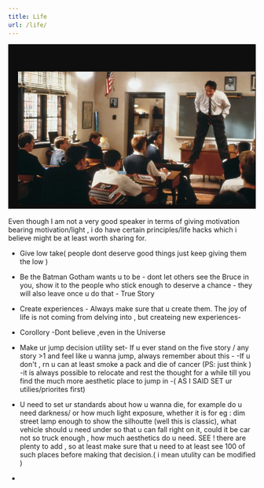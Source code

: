 ```yaml
---
title: Life 
url: /life/
---
```


![your image](./static/images/dps.png)

Even though I am not a very good speaker in terms of giving motivation bearing motivation/light , i do have certain principles/life hacks which i believe might be at least worth sharing for.
- Give low take( people dont deserve good things just keep giving them the low )

- Be the Batman Gotham wants u to be - dont let others see the Bruce in you, show it to the people who stick enough to deserve a chance - they will also leave once u do that - True Story

- Create experiences - Always make sure that u create  them. The joy of life is not coming from delving into , but createing new experiences-
- Corollory -Dont believe ,even in the Universe

- Make ur jump decision utility set- If u ever stand on the five story / any story >1  and feel like u wanna jump, always remember about this -
-If u don't , rn u can at least smoke  a pack and die of cancer (PS: just think )
-it is always possible to relocate and rest the thought for a while till you find the much more aesthetic place to jump in -( AS I SAID SET ur utilies/priorites first)


- U need to set ur standards about how u wanna die,  for example do u need darkness/ or how much light exposure, whether it is for eg : dim street lamp enough to show the silhoutte (well this is classic), what vehicle should u need under so that u can fall right on it, could it be car not so truck enough , how much aesthetics do u need. SEE ! there are plenty to add , so at least make sure that u need to at least see 100 of such places before making that decision.( i mean utulity can be modified )

  

- 
